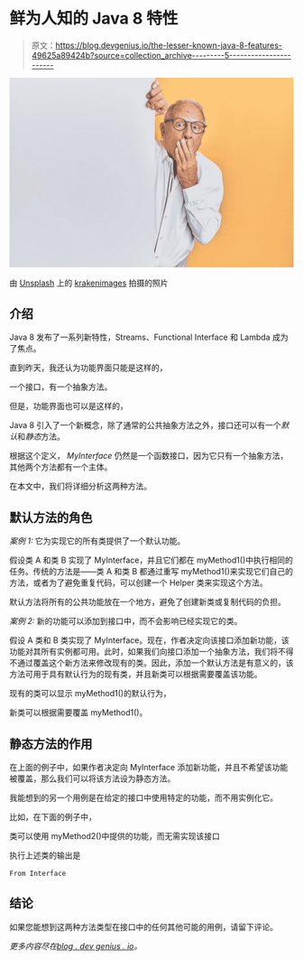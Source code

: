 # 鲜为人知的 Java 8 特性

> 原文：<https://blog.devgenius.io/the-lesser-known-java-8-features-49625a89424b?source=collection_archive---------5----------------------->

![](img/0cf733a4bc0c83cb36c5e027bed9b095.png)

由 [Unsplash](https://unsplash.com/s/photos/secret?utm_source=unsplash&utm_medium=referral&utm_content=creditCopyText) 上的 [krakenimages](https://unsplash.com/@krakenimages?utm_source=unsplash&utm_medium=referral&utm_content=creditCopyText) 拍摄的照片

## 介绍

Java 8 发布了一系列新特性，Streams、Functional Interface 和 Lambda 成为了焦点。

直到昨天，我还认为功能界面只能是这样的，

一个接口，有一个抽象方法。

但是，功能界面也可以是这样的，

Java 8 引入了一个新概念，除了通常的公共抽象方法之外，接口还可以有一个*默认*和*静态*方法。

根据这个定义， *MyInterface* 仍然是一个函数接口，因为它只有一个抽象方法，其他两个方法都有一个主体。

在本文中，我们将详细分析这两种方法。

## 默认方法的角色

*案例 1:* 它为实现它的所有类提供了一个默认功能。

假设类 A 和类 B 实现了 MyInterface，并且它们都在 myMethod1()中执行相同的任务。传统的方法是——类 A 和类 B 都通过重写 myMethod1()来实现它们自己的方法，或者为了避免重复代码，可以创建一个 Helper 类来实现这个方法。

默认方法将所有的公共功能放在一个地方，避免了创建新类或复制代码的负担。

*案例 2:* 新的功能可以添加到接口中，而不会影响已经实现它的类。

假设 A 类和 B 类实现了 MyInterface。现在，作者决定向该接口添加新功能，该功能对其所有实例都可用。此时，如果我们向接口添加一个抽象方法，我们将不得不通过覆盖这个新方法来修改现有的类。因此，添加一个默认方法是有意义的，该方法可用于具有默认行为的现有类，并且新类可以根据需要覆盖该功能。

现有的类可以显示 myMethod1()的默认行为，

新类可以根据需要覆盖 myMethod1()。

## 静态方法的作用

在上面的例子中，如果作者决定向 MyInterface 添加新功能，并且不希望该功能被覆盖，那么我们可以将该方法设为静态方法。

我能想到的另一个用例是在给定的接口中使用特定的功能，而不用实例化它。

比如，在下面的例子中，

类可以使用 myMethod2()中提供的功能，而无需实现该接口

执行上述类的输出是

```
From Interface
```

## 结论

如果您能想到这两种方法类型在接口中的任何其他可能的用例，请留下评论。

*更多内容尽在*[*blog . dev genius . io*](http://blog.devgenius.io)*。*